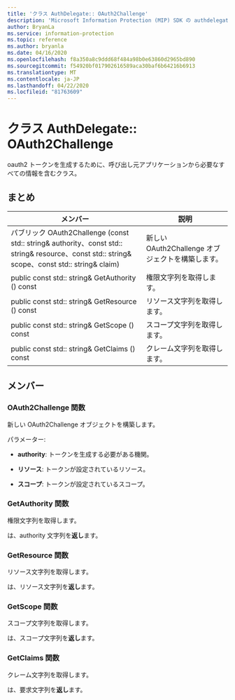 ```yaml
---
title: 'クラス AuthDelegate:: OAuth2Challenge'
description: 'Microsoft Information Protection (MIP) SDK の authdelegate:: oauth2challenge クラスを文書にします。'
author: BryanLa
ms.service: information-protection
ms.topic: reference
ms.author: bryanla
ms.date: 04/16/2020
ms.openlocfilehash: f8a350a8c9ddd68f484a98b0e63860d2965bd890
ms.sourcegitcommit: f54920bf017902616589aca30baf6b64216b6913
ms.translationtype: MT
ms.contentlocale: ja-JP
ms.lasthandoff: 04/22/2020
ms.locfileid: "81763609"
---
```

# <a name="class-authdelegateoauth2challenge"></a>クラス AuthDelegate:: OAuth2Challenge 
oauth2 トークンを生成するために、呼び出し元アプリケーションから必要なすべての情報を含むクラス。
  
## <a name="summary"></a>まとめ
 メンバー                        | 説明                                
--------------------------------|---------------------------------------------
パブリック OAuth2Challenge (const std:: string& authority、const std:: string& resource、const std:: string& scope、const std:: string& claim)  |  新しい OAuth2Challenge オブジェクトを構築します。
public const std:: string& GetAuthority () const  |  権限文字列を取得します。
public const std:: string& GetResource () const  |  リソース文字列を取得します。
public const std:: string& GetScope () const  |  スコープ文字列を取得します。
public const std:: string& GetClaims () const  |  クレーム文字列を取得します。
  
## <a name="members"></a>メンバー
  
### <a name="oauth2challenge-function"></a>OAuth2Challenge 関数
新しい OAuth2Challenge オブジェクトを構築します。

パラメーター:  
* **authority**: トークンを生成する必要がある機関。 


* **リソース**: トークンが設定されているリソース。 


* **スコープ**: トークンが設定されているスコープ。


  
### <a name="getauthority-function"></a>GetAuthority 関数
権限文字列を取得します。

  
は、authority 文字列を**返し**ます。
  
### <a name="getresource-function"></a>GetResource 関数
リソース文字列を取得します。

  
は、リソース文字列を**返し**ます。
  
### <a name="getscope-function"></a>GetScope 関数
スコープ文字列を取得します。

  
は、スコープ文字列を**返し**ます。
  
### <a name="getclaims-function"></a>GetClaims 関数
クレーム文字列を取得します。

  
は、要求文字列を**返し**ます。